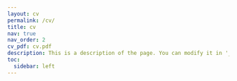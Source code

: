 ```yaml
---
layout: cv
permalink: /cv/
title: cv
nav: true
nav_order: 2
cv_pdf: cv.pdf
description: This is a description of the page. You can modify it in '_pages/cv.md'. You can also change or remove the top pdf download button.
toc:
  sidebar: left
---
```

